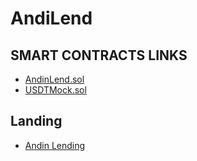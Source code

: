 # AndiLend

## SMART CONTRACTS LINKS

- [AndinLend.sol](https://sepolia.scrollscan.com/address/0xd0fB3F0440eef72547fB0cfd4082D248ab8dc86f#code)
- [USDTMock.sol](https://sepolia.scrollscan.com/address/0xF9C619d863e7838730288C3fbc829658CaFc462c)

## Landing

- [Andin Lending](https://andin-lending.vercel.app)
